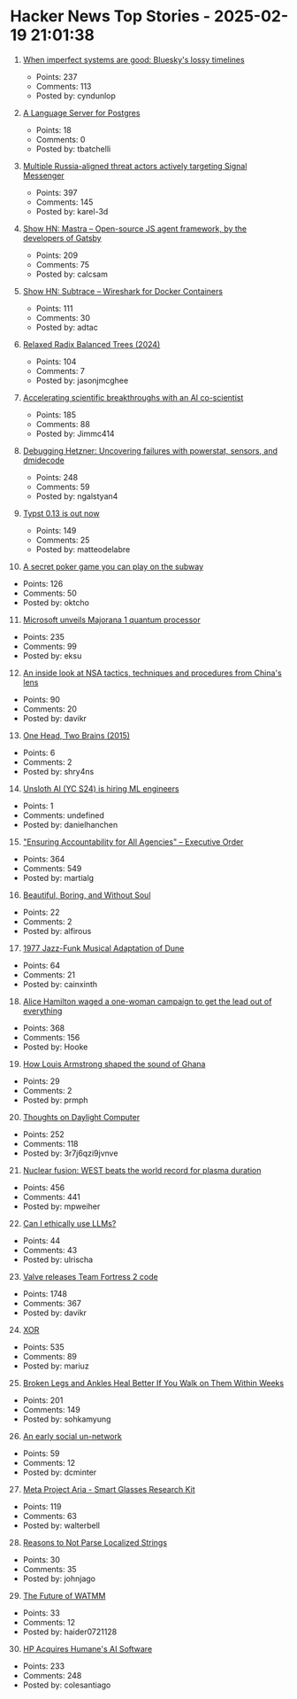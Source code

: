 # Hacker News Top Stories - 2025-02-19 21:01:38

1. [When imperfect systems are good: Bluesky's lossy timelines](https://jazco.dev/2025/02/19/imperfection/)
   - Points: 237
   - Comments: 113
   - Posted by: cyndunlop

2. [A Language Server for Postgres](https://github.com/supabase-community/postgres_lsp)
   - Points: 18
   - Comments: 0
   - Posted by: tbatchelli

3. [Multiple Russia-aligned threat actors actively targeting Signal Messenger](https://cloud.google.com/blog/topics/threat-intelligence/russia-targeting-signal-messenger)
   - Points: 397
   - Comments: 145
   - Posted by: karel-3d

4. [Show HN: Mastra – Open-source JS agent framework, by the developers of Gatsby](https://github.com/mastra-ai/mastra)
   - Points: 209
   - Comments: 75
   - Posted by: calcsam

5. [Show HN: Subtrace – Wireshark for Docker Containers](https://github.com/subtrace/subtrace)
   - Points: 111
   - Comments: 30
   - Posted by: adtac

6. [Relaxed Radix Balanced Trees (2024)](https://peter.horne-khan.com/relaxed-radix-balanced-trees/)
   - Points: 104
   - Comments: 7
   - Posted by: jasonjmcghee

7. [Accelerating scientific breakthroughs with an AI co-scientist](https://research.google/blog/accelerating-scientific-breakthroughs-with-an-ai-co-scientist/)
   - Points: 185
   - Comments: 88
   - Posted by: Jimmc414

8. [Debugging Hetzner: Uncovering failures with powerstat, sensors, and dmidecode](https://www.ubicloud.com/blog/debugging-hetzner-uncovering-failures-with-powerstat-sensors-and-dmidecode)
   - Points: 248
   - Comments: 59
   - Posted by: ngalstyan4

9. [Typst 0.13 is out now](https://typst.app/blog/2025/typst-0.13/)
   - Points: 149
   - Comments: 25
   - Posted by: matteodelabre

10. [A secret poker game you can play on the subway](https://experience.prfalken.dev/english/subway-poker/)
   - Points: 126
   - Comments: 50
   - Posted by: oktcho

11. [Microsoft unveils Majorana 1 quantum processor](https://azure.microsoft.com/en-us/blog/quantum/2025/02/19/microsoft-unveils-majorana-1-the-worlds-first-quantum-processor-powered-by-topological-qubits/)
   - Points: 235
   - Comments: 99
   - Posted by: eksu

12. [An inside look at NSA tactics, techniques and procedures from China's lens](https://www.inversecos.com/2025/02/an-inside-look-at-nsa-equation-group.html)
   - Points: 90
   - Comments: 20
   - Posted by: davikr

13. [One Head, Two Brains (2015)](https://www.theatlantic.com/health/archive/2015/07/split-brain-research-sperry-gazzaniga/399290/)
   - Points: 6
   - Comments: 2
   - Posted by: shry4ns

14. [Unsloth AI (YC S24) is hiring ML engineers](https://x.com/danielhanchen/status/1891194528931209644)
   - Points: 1
   - Comments: undefined
   - Posted by: danielhanchen

15. ["Ensuring Accountability for All Agencies" – Executive Order](https://www.whitehouse.gov/presidential-actions/2025/02/ensuring-accountability-for-all-agencies/)
   - Points: 364
   - Comments: 549
   - Posted by: martialg

16. [Beautiful, Boring, and Without Soul](https://www.doc.cc/articles/beautiful-boring-and-without-soul)
   - Points: 22
   - Comments: 2
   - Posted by: alfirous

17. [1977 Jazz-Funk Musical Adaptation of Dune](https://www.openculture.com/2025/02/hear-the-jazz-funk-musical-adaptation-of-dune-by-david-matthews-1977.html)
   - Points: 64
   - Comments: 21
   - Posted by: cainxinth

18. [Alice Hamilton waged a one-woman campaign to get the lead out of everything](https://www.smithsonianmag.com/innovation/how-alice-hamilton-waged-one-woman-campaign-get-lead-out-everything-180985960/)
   - Points: 368
   - Comments: 156
   - Posted by: Hooke

19. [How Louis Armstrong shaped the sound of Ghana](https://www.atlasobscura.com/articles/louis-armstrong-jazz-highlife-ghana)
   - Points: 29
   - Comments: 2
   - Posted by: prmph

20. [Thoughts on Daylight Computer](https://jon.bo/posts/daylight-computer-1/)
   - Points: 252
   - Comments: 118
   - Posted by: 3r7j6qzi9jvnve

21. [Nuclear fusion: WEST beats the world record for plasma duration](https://www.cea.fr/english/Pages/News/nuclear-fusion-west-beats-the-world-record-for-plasma-duration.aspx)
   - Points: 456
   - Comments: 441
   - Posted by: mpweiher

22. [Can I ethically use LLMs?](https://ntietz.com/blog/can-i-ethically-use-llms/)
   - Points: 44
   - Comments: 43
   - Posted by: ulrischa

23. [Valve releases Team Fortress 2 code](https://github.com/ValveSoftware/source-sdk-2013/commit/0759e2e8e179d5352d81d0d4aaded72c1704b7a9)
   - Points: 1748
   - Comments: 367
   - Posted by: davikr

24. [XOR](https://www.chiark.greenend.org.uk/~sgtatham/quasiblog/xor/)
   - Points: 535
   - Comments: 89
   - Posted by: mariuz

25. [Broken Legs and Ankles Heal Better If You Walk on Them Within Weeks](https://www.scientificamerican.com/article/broken-legs-and-ankles-heal-better-if-you-walk-on-them-within-weeks/)
   - Points: 201
   - Comments: 149
   - Posted by: sohkamyung

26. [An early social un-network](https://paperstack.com/an_early_social_unnetwork/)
   - Points: 59
   - Comments: 12
   - Posted by: dcminter

27. [Meta Project Aria - Smart Glasses Research Kit](https://www.projectaria.com/research-kit/?_fb_noscript=1)
   - Points: 119
   - Comments: 63
   - Posted by: walterbell

28. [Reasons to Not Parse Localized Strings](https://blog.sffc.xyz/post/190943794505/why-you-should-not-parse-localized-strings)
   - Points: 30
   - Comments: 35
   - Posted by: johnjago

29. [The Future of WATMM](https://forum.watmm.com/announcement/67-the-future-of-watmm-please-read/)
   - Points: 33
   - Comments: 12
   - Posted by: haider0721128

30. [HP Acquires Humane's AI Software](https://humane.com/media/humane-hp)
   - Points: 233
   - Comments: 248
   - Posted by: colesantiago

